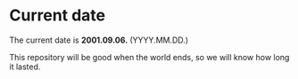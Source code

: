 # Current date

The current date is **2001.09.06.** (YYYY.MM.DD.)

This repository will be good when the world ends, so we will know how long it lasted.